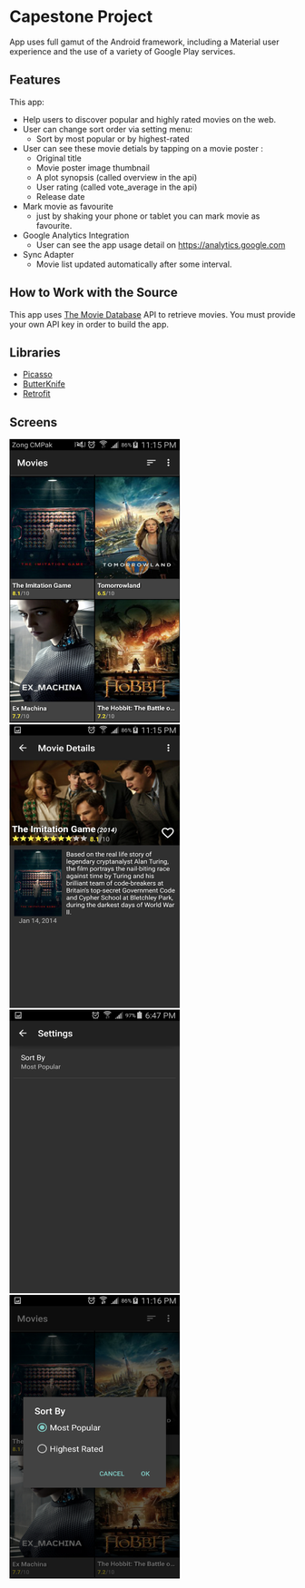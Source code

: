 # Capestone Project

App uses full gamut of the Android framework, including a Material user experience and the use of a variety of Google Play services.

## Features

This app:

* Help users to discover popular and highly rated movies on the web.
* User can change sort order via setting menu:
    - Sort by most popular or by highest-rated
* User can see these movie detials by tapping on a movie poster :
    - Original title
    - Movie poster image thumbnail
    - A plot synopsis (called overview in the api)
    - User rating (called vote_average in the api)
    - Release date
* Mark movie as favourite
    - just by shaking your phone or tablet you can mark movie as favourite.
* Google Analytics Integration
    - User can see the app usage detail on https://analytics.google.com
* Sync Adapter
    - Movie list updated automatically after some interval.


## How to Work with the Source

This app uses [The Movie Database](https://www.themoviedb.org/documentation/api) API to retrieve movies.
You must provide your own API key in order to build the app.

## Libraries

* [Picasso](http://square.github.io/picasso/)
* [ButterKnife](https://github.com/JakeWharton/butterknife)
* [Retrofit](https://github.com/square/retrofit)

## Screens

 <img src="https://github.com/mharoon/capstone-project/blob/master/screenshots/pop_screen_1.png" width="300" height="500">

 <img src="https://github.com/mharoon/capstone-project/blob/master/screenshots/pop_screen_4.png" width="300" height="500">

 <img src="https://github.com/mharoon/capstone-project/blob/master/screenshots/pop_screen_3.png" width="300" height="500">

 <img src="https://github.com/mharoon/capstone-project/blob/master/screenshots/pop_screen_2.png" width="300" height="500">
